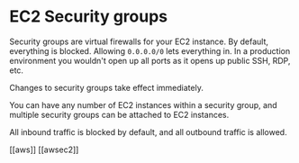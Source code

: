 # EC2 Security groups

Security groups are virtual firewalls for your EC2 instance.
By default, everything is blocked. Allowing `0.0.0.0/0` lets everything in. In a production environment you wouldn't open up all ports as it opens up public SSH, RDP, etc.

Changes to security groups take effect immediately.

You can have any number of EC2 instances within a security group, and multiple security groups can be attached to EC2 instances.

All inbound traffic is blocked by default, and all outbound traffic is allowed.

[[aws]]
[[awsec2]]